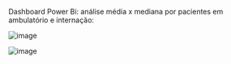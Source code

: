 Dashboard Power Bi: análise média x mediana por pacientes em ambulatório e internação:

![image](https://github.com/user-attachments/assets/c1c300e3-0bf7-4e51-b68c-6b00b30049a7)

![image](https://github.com/user-attachments/assets/7e49800a-6e5d-48dc-91dc-e53ce518f93c)

